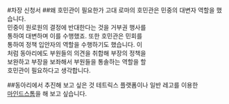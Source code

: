 #차장 신청서
##왜 호민관이 필요한가
고대 로마의 호민관은 민중의 대변자 역할을 했습니다.  
민중이 원로원의 결정에 반대한다는 것을 거부권 행사를  
통하여 대변하며 이를 수행했죠. 또한 호민관은 민회를  
통하여 정책 입안자의 역할을 수행하기도 했습니다. 이  
처럼 동아리에도 부원들의 의견을 취합해 부장의 정책을  
보완하고 부장을 보좌해서 부원들을 통솔하는 역할을 할  
호민관이 필요하다고 생각합니다.

##동아리에서 추진해 보고 싶은 것
테트릭스 플랫폼이나 일반 레고를 이용한  
[마인드스톰](https://www.lego.com/ko-kr/mindstorms/about-ev3)을 해 보고 싶습니다.

